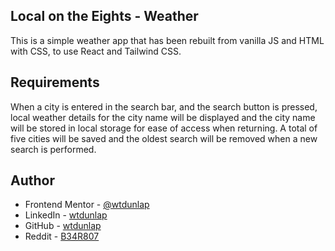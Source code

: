 ## Local on the Eights - Weather

This is a simple weather app that has been rebuilt from vanilla JS and HTML with CSS, to use React and Tailwind CSS.

## Requirements

When a city is entered in the search bar, and the search button is pressed, local weather details for the city name will be displayed and the city name will be stored in local storage for ease of access when returning. A total of five cities will be saved and the oldest search will be removed when a new search is performed.

## Author

-   Frontend Mentor - [@wtdunlap](https://www.frontendmentor.io/profile/wtdunlap)
-   LinkedIn - [wtdunlap](https://www.linkedin.com/in/wesley-d-a70341272/)
-   GitHub - [wtdunlap](https://github.com/wtdunlap)
-   Reddit - [B34R807](https://www.reddit.com/user/B34R807/)
